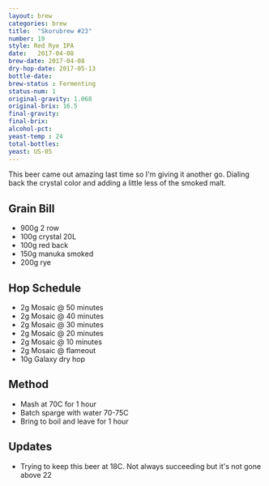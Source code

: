 ```yaml
---
layout: brew
categories: brew
title:  "Skorubrew #23"
number: 19
style: Red Rye IPA
date:   2017-04-08
brew-date: 2017-04-08
dry-hop-date: 2017-05-13
bottle-date: 
brew-status : Fermenting
status-num: 1
original-gravity: 1.068 
original-brix: 16.5
final-gravity: 
final-brix: 
alcohol-pct: 
yeast-temp : 24 
total-bottles: 
yeast: US-05
---
```


This beer came out amazing last time so I'm giving it another go. Dialing back the crystal color and adding a little less of the smoked malt.


Grain Bill
-----
* 900g 2 row
* 100g crystal 20L
* 100g red back
* 150g manuka smoked
* 200g rye


Hop Schedule
-------------

* 2g Mosaic @ 50 minutes
* 2g Mosaic @ 40 minutes
* 2g Mosaic @ 30 minutes
* 2g Mosaic @ 20 minutes 
* 2g Mosaic @ 10 minutes
* 2g Mosaic @ flameout
* 10g Galaxy dry hop

Method
-------

* Mash at 70C for 1 hour
* Batch sparge with water 70-75C
* Bring to boil and leave for 1 hour


Updates
-------

* Trying to keep this beer at 18C. Not always succeeding but it's not gone above 22
